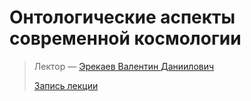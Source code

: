 # Онтологические аспекты современной космологии

> Лектор — [Эрекаев Валентин Даниилович](http://www.dubinushka.ru/pmes.php?id=423)
>
> [Запись лекции](https://drive.google.com/open?id=0B_ciiYZxHJLSajJCSWRRNUgwY2M)